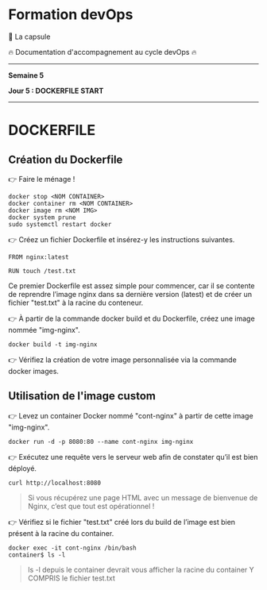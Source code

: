 # Formation devOps

:pill: La capsule

:fire:  Documentation d'accompagnement au cycle devOps :fire:

---

**Semaine 5**

**Jour 5 : DOCKERFILE START**

---

# DOCKERFILE

## Création du Dockerfile 

👉 Faire le ménage !
```
docker stop <NOM CONTAINER>
docker container rm <NOM CONTAINER>
docker image rm <NOM IMG>
docker system prune
sudo systemctl restart docker
```

👉 Créez un fichier Dockerfile et insérez-y les instructions suivantes.

```
FROM nginx:latest

RUN touch /test.txt
```
Ce premier Dockerfile est assez simple pour commencer, car il se contente de reprendre l’image 
nginx dans sa dernière version (latest) et de créer un fichier "test.txt" à la racine du conteneur.

👉 À partir de la commande docker build et du Dockerfile, créez une image nommée "img-nginx".

```
docker build -t img-nginx
```

👉 Vérifiez la création de votre image personnalisée via la commande docker images.

## Utilisation de l'image custom 

👉 Levez un container Docker nommé "cont-nginx" à partir de cette image "img-nginx".

```
docker run -d -p 8080:80 --name cont-nginx img-nginx
```

👉 Exécutez une requête vers le serveur web afin de constater qu’il est bien déployé.

```
curl http://localhost:8080
```
> Si vous récupérez une page HTML avec un message de bienvenue de Nginx, c’est que tout est opérationnel !

👉 Vérifiez si le fichier "test.txt" créé lors du build de l’image est bien présent à la racine du container.

```
docker exec -it cont-nginx /bin/bash
container$ ls -l
```

> ls -l depuis le container devrait vous afficher la racine du container Y COMPRIS le fichier test.txt
